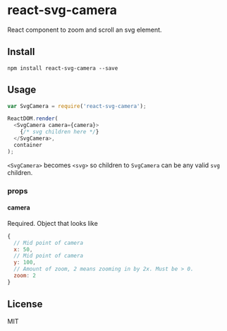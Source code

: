 # react-svg-camera

React component to zoom and scroll an svg element.

## Install

`npm install react-svg-camera --save`

## Usage

```js
var SvgCamera = require('react-svg-camera');

ReactDOM.render(
  <SvgCamera camera={camera}>
    {/* svg children here */}
  </SvgCamera>,
  container
);
```

`<SvgCamera>` becomes `<svg>` so children to `SvgCamera` can be any valid `svg`
children.

### props

#### camera

Required. Object that looks like

```js
{
  // Mid point of camera
  x: 50,
  // Mid point of camera
  y: 100,
  // Amount of zoom, 2 means zooming in by 2x. Must be > 0.
  zoom: 2
}
```

## License

MIT
